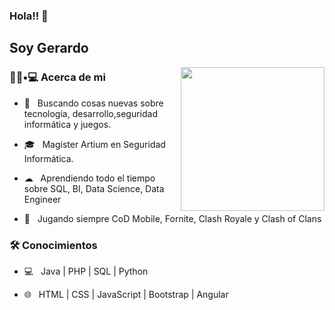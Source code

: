 ### Hola!! 👋<h2> Soy Gerardo</h2>

<img align='right' src="https://media.giphy.com/media/M9gbBd9nbDrOTu1Mqx/giphy.gif" width="230">

<h3> 👨🏻•💻 Acerca de mi </h3>



- 🤔 &nbsp; Buscando cosas nuevas sobre tecnología, desarrollo,seguridad informática y juegos.

- 🎓 &nbsp; Magíster Artium en Seguridad Informática.

- ☁ &nbsp; Aprendiendo todo el tiempo sobre SQL, BI, Data Science, Data Engineer

- 👾 &nbsp; Jugando siempre CoD Mobile, Fornite, Clash Royale y Clash of Clans



<h3>🛠 Conocimientos</h3>

- 💻 &nbsp;  Java | PHP | SQL | Python 

- 🌐 &nbsp; HTML | CSS | JavaScript | Bootstrap | Angular

<!--

- 🛢 &nbsp; MySQL | PostgreSQL

- 🔧 &nbsp; Git | Markdown 

- 🖥 &nbsp; Photoshop 

-->

